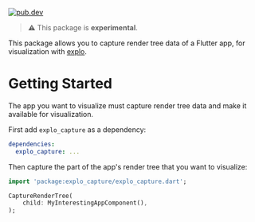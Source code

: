 [![pub.dev](https://badgen.net/pub/v/explo_capture)](https://pub.dev/packages/explo_capture)

> ⚠️ This package is **experimental**.

This package allows you to capture render tree data of a Flutter app, for
visualization with [explo].

# Getting Started

The app you want to visualize must capture render tree data and make it
available for visualization.

First add `explo_capture` as a dependency:

```yaml
dependencies:
  explo_capture: ...
```

Then capture the part of the app's render tree that you want to visualize:

```dart
import 'package:explo_capture/explo_capture.dart';

CaptureRenderTree(
    child: MyInterestingAppComponent(),
);
```

[explo]: https://pub.dev/packages/explo
